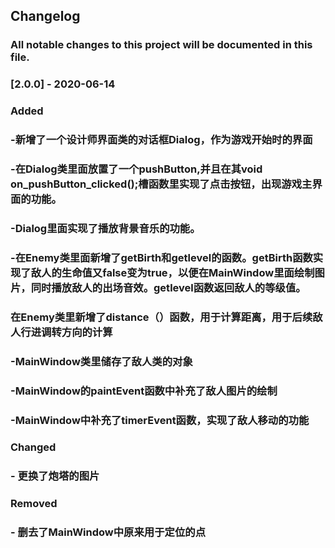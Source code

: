 ## Changelog
### All notable changes to this project will be documented in this file.

### [2.0.0] - 2020-06-14
### Added
### -新增了一个设计师界面类的对话框Dialog，作为游戏开始时的界面
### -在Dialog类里面放置了一个pushButton,并且在其void **on_pushButton_clicked**();槽函数里实现了点击按钮，出现游戏主界面的功能。
### -Dialog里面实现了播放背景音乐的功能。
### -在Enemy类里面新增了getBirth和getlevel的函数。getBirth函数实现了敌人的生命值又false变为true，以便在MainWindow里面绘制图片，同时播放敌人的出场音效。getlevel函数返回敌人的等级值。
### 在Enemy类里新增了distance（）函数，用于计算距离，用于后续敌人行进调转方向的计算
### -MainWindow类里储存了敌人类的对象
### -MainWindow的paintEvent函数中补充了敌人图片的绘制
### -MainWindow中补充了timerEvent函数，实现了敌人移动的功能

### Changed
### - 更换了炮塔的图片
### Removed
### - 删去了MainWindow中原来用于定位的点
